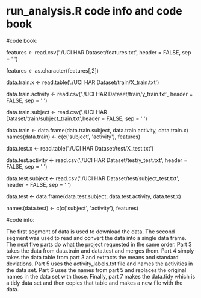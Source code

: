 # run_analysis.R code info and code book

#code book:

features <- read.csv('./UCI HAR Dataset/features.txt', header = FALSE, sep = ' ')

features <- as.character(features[,2])

data.train.x <- read.table('./UCI HAR Dataset/train/X_train.txt')

data.train.activity <- read.csv('./UCI HAR Dataset/train/y_train.txt', header = FALSE, sep = ' ')

data.train.subject <- read.csv('./UCI HAR Dataset/train/subject_train.txt',header = FALSE, sep = ' ')

data.train <-  data.frame(data.train.subject, data.train.activity, data.train.x)
names(data.train) <- c(c('subject', 'activity'), features)

data.test.x <- read.table('./UCI HAR Dataset/test/X_test.txt')

data.test.activity <- read.csv('./UCI HAR Dataset/test/y_test.txt', header = FALSE, sep = ' ')

data.test.subject <- read.csv('./UCI HAR Dataset/test/subject_test.txt', header = FALSE, sep = ' ')

data.test <-  data.frame(data.test.subject, data.test.activity, data.test.x)

names(data.test) <- c(c('subject', 'activity'), features)

#code info:

The first segment of data is used to download the data. The second segment was used to read and convert the data
into a single data frame. The next five parts do what the project requested in the same order. Part 3 takes the data from 
data.train and data.test and merges them. Part 4 simply takes the data table from part 3 and extracts the means and standard 
deviations. Part 5 uses the activity_labels.txt file and names the activities in the data set. Part 6 uses the names from
part 5 and replaces the original names in the data set with those. Finally, part 7 makes the data.tidy which is a tidy data 
set and then copies that table and makes a new file with the data.
